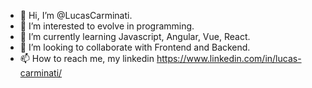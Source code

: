- 👋 Hi, I’m @LucasCarminati.
- 👀 I’m interested to evolve in programming.
- 🌱 I’m currently learning Javascript, Angular, Vue, React.
- 💞️ I’m looking to collaborate with Frontend and Backend.
- 📫 How to reach me, my linkedin https://www.linkedin.com/in/lucas-carminati/


